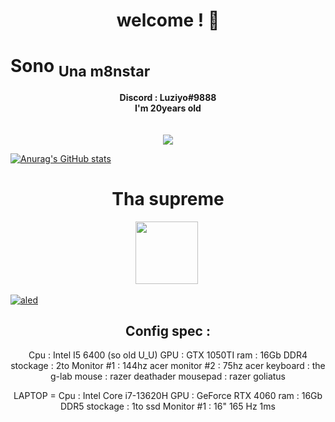 <h1 align="center">welcome !  👋</h1>

<h1 align="top-right">Sono <sub> Una m8nstar</sub> </h1>


<p align="center">
	<b>Discord : Luziyo#9888</b><br>
  <b> I'm 20years old </b><br>
	<br><br>
	<img src="https://c.tenor.com/Tn2H7Xp7ipgAAAAC/tha-supreme.gif" />
</p>

[![Anurag's GitHub stats](https://github-readme-stats.vercel.app/api?username=Ilovetechnologyman)](https://github.com/anuraghazra/github-readme-stats)


#
<h1 align="center">Tha supreme</h1>

<p align="center"> 
  <code><img height="100" src="https://blob.cede.ch/catalog/16994000/16994077_1_92.jpg"></code>&nbsp;
</p>


<a href="https://tryhackme.com/p/luziyo" target="_blank">
    <img src="(https://s3-eu-west-1.amazonaws.com/tpd/logos/5f00b0f031ec4d0001f1344e/0x0.png" alt="aled" />
</a>

<h2 align="center">Config spec : </h2>

<p align="center">
Cpu : Intel I5 6400 (so old U_U)
GPU : GTX 1050TI 
ram : 16Gb DDR4
stockage : 2to 
Monitor #1 : 144hz acer
monitor #2 : 75hz acer
keyboard : the g-lab 
mouse : razer deathader
mousepad : razer goliatus
</p> 
<p align="center">
	LAPTOP = 
Cpu : Intel Core i7-13620H
GPU : GeForce RTX 4060
ram : 16Gb DDR5
stockage : 1to ssd
Monitor #1 : 16" 165 Hz 1ms
</p> 

